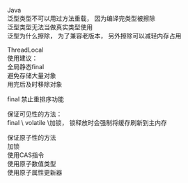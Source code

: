 Java  
泛型类型不可以用过方法重载， 因为编译完类型被擦除   
泛型类型无法当做真实类型使用  
泛型为什么擦除， 为了兼容老版本， 另外擦除可以减轻内存占用  

ThreadLocal  
使用建议：  
全局静态final   
避免存储大量对象  
用完后及时移除对象  

final 禁止重排序功能  

保证可见性的方法：  
final  \ volatile \加锁， 锁释放时会强制将缓存刷新到主内存 

保证原子性的方法  
加锁  
使用CAS指令  
使用原子数值类型  
使用原子属性更新器  




